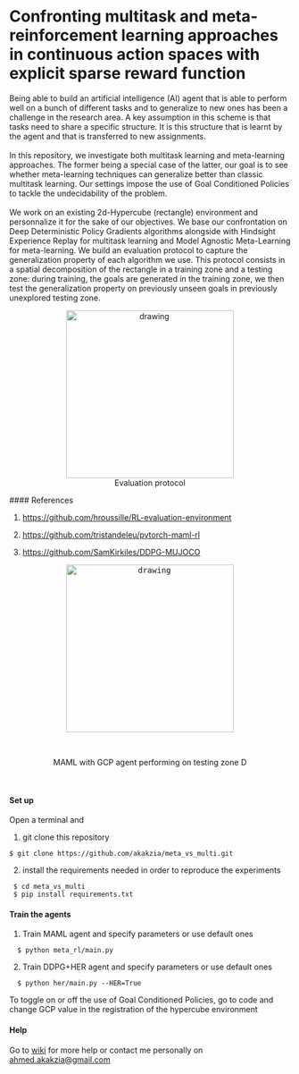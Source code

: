 # Confronting multitask and meta-reinforcement learning approaches in continuous action spaces with explicit sparse reward function

Being able to build an artificial intelligence (AI) agent that is able to perform well on a bunch of different tasks and to generalize to new ones has been a challenge in the research area. A key assumption in this scheme is that tasks need to share a specific structure. It is this structure that is learnt by the agent and that is transferred to new assignments. <br><br>
In this repository, we investigate both multitask learning and meta-learning approaches. The former being a special case of the latter, our goal is to see whether meta-learning techniques can generalize better than classic multitask learning. Our settings impose the use of Goal Conditioned Policies to tackle the undecidability of the problem.<br><br>
We work on an existing 2d-Hypercube (rectangle) environment and personnalize it for the sake of our objectives. We base our confrontation on Deep Deterministic Policy Gradients algorithms alongside with Hindsight Experience Replay for multitask learning and Model Agnostic Meta-Learning for meta-learning. We build an evaluation protocol to capture the generalization property of each algorithm we use. This protocol consists in a spatial decomposition of the rectangle in a training zone and a testing zone: during training, the goals are generated in the training zone, we then test the generalization property on previously unseen goals in previously unexplored testing zone.<br>
<p  align="center">
<img src="https://www.zupimages.net/up/19/28/pzh0.png" alt="drawing" width="300"/><br>
Evaluation protocol
 </p>
#### References

1. https://github.com/hroussille/RL-evaluation-environment <br>

2. https://github.com/tristandeleu/pytorch-maml-rl<br>

3. https://github.com/SamKirkiles/DDPG-MUJOCO<br>
<p  align="center">
<kbd><img src="https://media.giphy.com/media/lSguOE2YDghUctOkbX/giphy.gif" alt="drawing" width="300"/></p></kbd><br>
<p  align="center">MAML with GCP agent performing on testing zone D</p><br>

#### Set up

Open a terminal and

1. git clone this repository
  ```
  $ git clone https://github.com/akakzia/meta_vs_multi.git
  ```
  
2. install the requirements needed in order to reproduce the experiments
 ```
  $ cd meta_vs_multi
  $ pip install requirements.txt
  ```

#### Train the agents
1. Train MAML agent and specify parameters or use default ones
```
  $ python meta_rl/main.py 
```
2. Train DDPG+HER agent and specify parameters or use default ones
```
  $ python her/main.py --HER=True
```
To toggle on or off the use of Goal Conditioned Policies, go to code and change GCP value in the registration of the hypercube environment


#### Help
Go to [wiki](https://github.com/akakzia/meta_vs_multi/wiki) for more help or contact me personally on ahmed.akakzia@gmail.com





